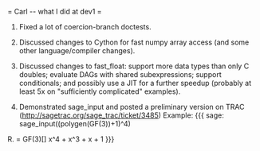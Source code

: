 = Carl -- what I did at dev1 =

1. Fixed a lot of coercion-branch doctests.

2. Discussed changes to Cython for fast numpy array access (and some other language/compiler changes).

3. Discussed changes to fast_float: support more data types than only C doubles; evaluate DAGs with shared subexpressions; support conditionals; and possibly use a JIT for a further speedup (probably at least 5x on "sufficiently complicated" examples).

4. Demonstrated sage_input and posted a preliminary version on TRAC (http://sagetrac.org/sage_trac/ticket/3485)
Example:
{{{
sage: sage_input((polygen(GF(3))+1)^4)

R.<x> = GF(3)[]
x^4 + x^3 + x + 1
}}}

